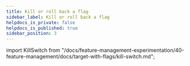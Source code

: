 ```yaml
---
title: Kill or roll back a flag
sidebar_label: Kill or roll back a flag
helpdocs_is_private: false
helpdocs_is_published: true
sidebar_position: 3
---
```


import KillSwitch from "/docs/feature-management-experimentation/40-feature-management/docs/target-with-flags/kill-switch.md";

<KillSwitch />